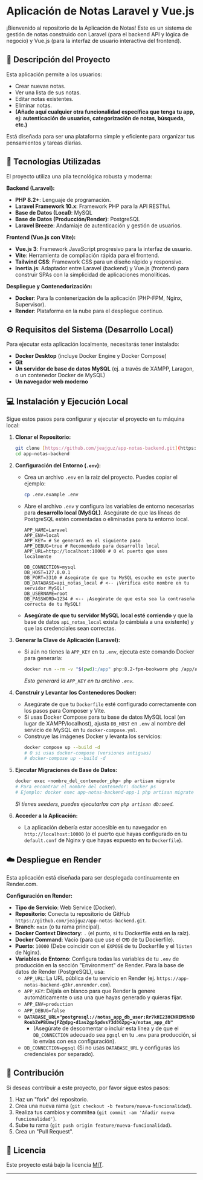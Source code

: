 # Aplicación de Notas Laravel y Vue.js

¡Bienvenido al repositorio de la Aplicación de Notas! Este es un sistema de gestión de notas construido con Laravel (para el backend API y lógica de negocio) y Vue.js (para la interfaz de usuario interactiva del frontend).

## 📝 Descripción del Proyecto

Esta aplicación permite a los usuarios:
* Crear nuevas notas.
* Ver una lista de sus notas.
* Editar notas existentes.
* Eliminar notas.
* **(Añade aquí cualquier otra funcionalidad específica que tenga tu app, ej: autenticación de usuarios, categorización de notas, búsqueda, etc.)**

Está diseñada para ser una plataforma simple y eficiente para organizar tus pensamientos y tareas diarias.

## 🚀 Tecnologías Utilizadas

El proyecto utiliza una pila tecnológica robusta y moderna:

**Backend (Laravel):**
* **PHP 8.2+**: Lenguaje de programación.
* **Laravel Framework 10.x**: Framework PHP para la API RESTful.
* **Base de Datos (Local)**: MySQL
* **Base de Datos (Producción/Render)**: PostgreSQL
* **Laravel Breeze**: Andamiaje de autenticación y gestión de usuarios.

**Frontend (Vue.js con Vite):**
* **Vue.js 3**: Framework JavaScript progresivo para la interfaz de usuario.
* **Vite**: Herramienta de compilación rápida para el frontend.
* **Tailwind CSS**: Framework CSS para un diseño rápido y responsivo.
* **Inertia.js**: Adaptador entre Laravel (backend) y Vue.js (frontend) para construir SPAs con la simplicidad de aplicaciones monolíticas.

**Despliegue y Contenedorización:**
* **Docker**: Para la contenerización de la aplicación (PHP-FPM, Nginx, Supervisor).
* **Render**: Plataforma en la nube para el despliegue continuo.

## ⚙️ Requisitos del Sistema (Desarrollo Local)

Para ejecutar esta aplicación localmente, necesitarás tener instalado:

* **Docker Desktop** (incluye Docker Engine y Docker Compose)
* **Git**
* **Un servidor de base de datos MySQL** (ej. a través de XAMPP, Laragon, o un contenedor Docker de MySQL)
* **Un navegador web moderno**

## 💻 Instalación y Ejecución Local

Sigue estos pasos para configurar y ejecutar el proyecto en tu máquina local:

1.  **Clonar el Repositorio:**
    ```bash
    git clone [https://github.com/jeajguz/app-notas-backend.git](https://github.com/jeajguz/app-notas-backend.git)
    cd app-notas-backend
    ```

2.  **Configuración del Entorno (`.env`):**
    * Crea un archivo `.env` en la raíz del proyecto. Puedes copiar el ejemplo:
        ```bash
        cp .env.example .env
        ```
    * Abre el archivo `.env` y configura las variables de entorno necesarias para **desarrollo local (MySQL)**. Asegúrate de que las líneas de PostgreSQL estén comentadas o eliminadas para tu entorno local.
        ```dotenv
        APP_NAME=Laravel
        APP_ENV=local
        APP_KEY= # Se generará en el siguiente paso
        APP_DEBUG=true # Recomendado para desarrollo local
        APP_URL=http://localhost:10000 # O el puerto que uses localmente

        DB_CONNECTION=mysql
        DB_HOST=127.0.0.1
        DB_PORT=3310 # Asegúrate de que tu MySQL escuche en este puerto
        DB_DATABASE=api_notas_local # <-- ¡Verifica este nombre en tu servidor MySQL!
        DB_USERNAME=root
        DB_PASSWORD=1234 # <-- ¡Asegúrate de que esta sea la contraseña correcta de tu MySQL!
        ```
    * **Asegúrate de que tu servidor MySQL local esté corriendo** y que la base de datos `api_notas_local` exista (o cámbiala a una existente) y que las credenciales sean correctas.

3.  **Generar la Clave de Aplicación (Laravel):**
    * Si aún no tienes la `APP_KEY` en tu `.env`, ejecuta este comando Docker para generarla:
        ```bash
        docker run --rm -v "$(pwd):/app" php:8.2-fpm-bookworm php /app/artisan key:generate
        ```
        *Esto generará la `APP_KEY` en tu archivo `.env`.*

4.  **Construir y Levantar los Contenedores Docker:**
    * Asegúrate de que tu `Dockerfile` esté configurado correctamente con los pasos para Composer y Vite.
    * Si usas Docker Compose para tu base de datos MySQL local (en lugar de XAMPP/localhost), ajusta `DB_HOST` en `.env` al nombre del servicio de MySQL en tu `docker-compose.yml`.
    * Construye las imágenes Docker y levanta los servicios:
        ```bash
        docker compose up --build -d
        # O si usas docker-compose (versiones antiguas)
        # docker-compose up --build -d
        ```

5.  **Ejecutar Migraciones de Base de Datos:**
    ```bash
    docker exec <nombre_del_contenedor_php> php artisan migrate
    # Para encontrar el nombre del contenedor: docker ps
    # Ejemplo: docker exec app-notas-backend-app-1 php artisan migrate
    ```
    *Si tienes seeders, puedes ejecutarlos con `php artisan db:seed`.*

6.  **Acceder a la Aplicación:**
    * La aplicación debería estar accesible en tu navegador en `http://localhost:10000` (o el puerto que hayas configurado en tu `default.conf` de Nginx y que hayas expuesto en tu `Dockerfile`).

## ☁️ Despliegue en Render

Esta aplicación está diseñada para ser desplegada continuamente en Render.com.

**Configuración en Render:**
* **Tipo de Servicio**: Web Service (Docker).
* **Repositorio**: Conecta tu repositorio de GitHub `https://github.com/jeajguz/app-notas-backend.git`.
* **Branch**: `main` (o tu rama principal).
* **Docker Context Directory**: `.` (el punto, si tu Dockerfile está en la raíz).
* **Docker Command**: Vacío (para que use el `CMD` de tu Dockerfile).
* **Puerto**: `10000` (Debe coincidir con el `EXPOSE` de tu Dockerfile y el `listen` de Nginx).
* **Variables de Entorno**: Configura todas las variables de tu `.env` de producción en la sección "Environment" de Render. Para la base de datos de Render (PostgreSQL), usa:
    * `APP_URL`: La URL pública de tu servicio en Render (ej. `https://app-notas-backend-g3kr.onrender.com`).
    * `APP_KEY`: Déjala en blanco para que Render la genere automáticamente o usa una que hayas generado y quieras fijar.
    * `APP_ENV=production`
    * `APP_DEBUG=false`
    * **`DATABASE_URL="postgresql://notas_app_db_user:Rr7kHI23HCNREM5h8DRoubZePBUmwjFZ@dpg-d1as2gp5pdvs73d862pg-a/notas_app_db"`**
        * (Asegúrate de descomentar o incluir esta línea y de que el `DB_CONNECTION` adecuado sea `pgsql` en tu `.env` para producción, si lo envías con esa configuración).
    * `DB_CONNECTION=pgsql` (Si no usas `DATABASE_URL` y configuras las credenciales por separado).

## 🤝 Contribución

Si deseas contribuir a este proyecto, por favor sigue estos pasos:
1.  Haz un "fork" del repositorio.
2.  Crea una nueva rama (`git checkout -b feature/nueva-funcionalidad`).
3.  Realiza tus cambios y commitea (`git commit -am 'Añadir nueva funcionalidad'`).
4.  Sube tu rama (`git push origin feature/nueva-funcionalidad`).
5.  Crea un "Pull Request".

## 📄 Licencia

Este proyecto está bajo la licencia [MIT](https://opensource.org/licenses/MIT).

---
